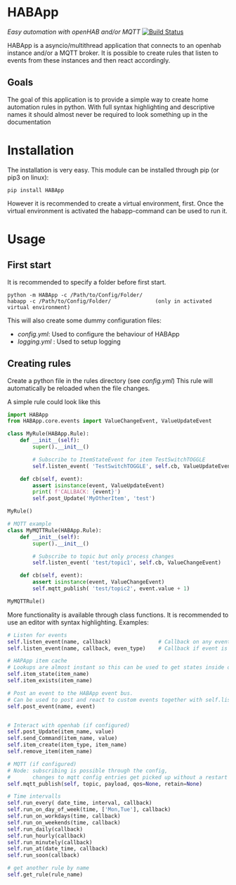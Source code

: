 # HABApp
_Easy automation with openHAB and/or MQTT_
[![Build Status](https://travis-ci.org/spacemanspiff2007/HABApp.svg?branch=master)](https://travis-ci.org/spacemanspiff2007/HABApp)

HABApp is a asyncio/multithread application that connects to an openhab instance and/or a MQTT broker.
It is possible to create rules that listen to events from these instances and then react accordingly.

## Goals
The goal of this application is to provide a simple way to create home automation rules in python.
With full syntax highlighting and descriptive names it should almost never be required to look something up in the documentation

# Installation
The installation is very easy. This module can be installed through pip (or pip3 on linux):
```
pip install HABApp
```
However it is recommended to create a virtual environment, first.
Once the virtual environment is activated the habapp-command can be used to run it.

# Usage
## First start
It is recommended to specify a folder before first start.
```
python -m HABApp -c /Path/to/Config/Folder/
habapp -c /Path/to/Config/Folder/              (only in activated virtual environment)
```
This will also create some dummy configuration files:
- _config.yml_: Used to configure the behaviour of HABApp
- _logging.yml_ : Used to setup logging

## Creating rules
Create a python file in the rules directory (see _config.yml_)
This rule will automatically be reloaded when the file changes.

A simple rule could look like this
```python
import HABApp
from HABApp.core.events import ValueChangeEvent, ValueUpdateEvent

class MyRule(HABApp.Rule):
    def __init__(self):
        super().__init__()

        # Subscribe to ItemStateEvent for item TestSwitchTOGGLE
        self.listen_event( 'TestSwitchTOGGLE', self.cb, ValueUpdateEvent)

    def cb(self, event):
        assert isinstance(event, ValueUpdateEvent)
        print( f'CALLBACK: {event}')
        self.post_Update('MyOtherItem', 'test')

MyRule()

# MQTT example
class MyMQTTRule(HABApp.Rule):
    def __init__(self):
        super().__init__()

        # Subscribe to topic but only process changes
        self.listen_event( 'test/topic1', self.cb, ValueChangeEvent)

    def cb(self, event):
        assert isinstance(event, ValueChangeEvent)
        self.mqtt_publish( 'test/topic2', event.value + 1)

MyMQTTRule()

```

More functionality is available through class functions.
It is recommended to use an editor with syntax highlighting.
Examples:
```python
# Listen for events
self.listen_event(name, callback)               # Callback on any event
self.listen_event(name, callback, even_type)    # Callback if event is instance of event_type

# HAPApp item cache
# Lookups are almost instant so this can be used to get states inside of rules
self.item_state(item_name)
self.item_exists(item_name)

# Post an event to the HABApp event bus.
# Can be used to post and react to custom events together with self.listen_event
self.post_event(name, event)


# Interact with openhab (if configured)
self.post_Update(item_name, value)
self.send_Command(item_name, value)
self.item_create(item_type, item_name)
self.remove_item(item_name)

# MQTT (if configured)
# Node: subscribing is possible through the config,
#       changes to mqtt config entries get picked up without a restart
self.mqtt_publish(self, topic, payload, qos=None, retain=None)

# Time intervalls
self.run_every( date_time, interval, callback)
self.run_on_day_of_week(time, ['Mon,Tue'], callback)
self.run_on_workdays(time, callback)
self.run_on_weekends(time, callback)
self.run_daily(callback)
self.run_hourly(callback)
self.run_minutely(callback)
self.run_at(date_time, callback)
self.run_soon(callback)

# get another rule by name
self.get_rule(rule_name)
```